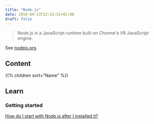 ```yaml
---
title: "Node.js"
date: 2019-09-23T22:52:51+02:00
draft: false
---
```


> Node.js is a JavaScript runtime built on Chrome's V8 JavaScript engine.

See [nodejs.org](https://nodejs.org/).

## Content

{{% children sort="Name" %}}

## Learn

### Getting started

[How do I start with Node.js after I installed it?](https://nodejs.org/en/docs/guides/getting-started-guide/)
